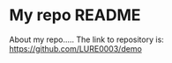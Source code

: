 My repo README
========================

About my repo.....
The link to repository is: https://github.com/LURE0003/demo

